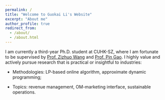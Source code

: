 ```yaml
---
permalink: /
title: "Welcome to Guokai Li's Website"
excerpt: "About me"
author_profile: true
redirect_from: 
  - /about/
  - /about.html
---
```


I am currently a third-year Ph.D. student at CUHK-SZ, where I am fortunate to be supervised by [Prof. Zizhuo Wang](https://mypage.cuhk.edu.cn/academics/wangzizhuo/) and [Prof. Pin Gao](https://myweb.cuhk.edu.cn/gaopin). I highly value and actively pursue research that is practical or insightful to industries:

* Methodologies: LP-based online algorithm, approximate dynamic programming;

* Topics: revenue management, OM-marketing interface, sustainable operations.
